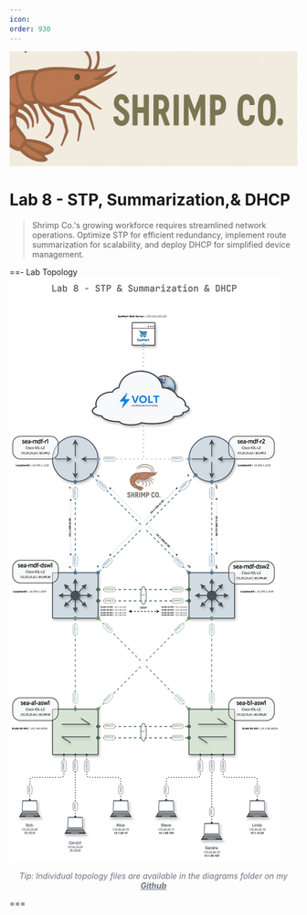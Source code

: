 ```yaml
---
icon:
order: 930
---
```

![](/static/network-academy/shrimpco/banner.png)

# Lab 8 - STP, Summarization,& DHCP
> Shrimp Co.'s growing workforce requires streamlined network operations. Optimize STP for efficient redundancy, implement route summarization for scalability, and deploy DHCP for simplified device management.

==- Lab Topology
![](https://raw.githubusercontent.com/network-chadmin/containerlab/refs/heads/main/network-academy/shrimp-co/diagrams/08_stp-summarization-dhcp.png)

<p style="font-style: italic; color: #6b7280; font-size: 0.875rem; margin-top: 8px; text-align: center;">
<em>Tip: Individual topology files are available in the diagrams folder on my<strong><a href="https://github.com/network-chadmin/containerlab/tree/main/network-academy/shrimp-co/diagrams" style="color: #6b7280;"> Github</a></strong></em>
</p>
===